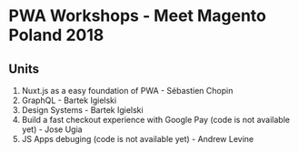 # PWA Workshops - Meet Magento Poland 2018

## Units
1. Nuxt.js as a easy foundation of PWA - Sébastien Chopin
2. GraphQL - Bartek Igielski
3. Design Systems - Bartek Igielski
4. Build a fast checkout experience with Google Pay (code is not available yet) - Jose Ugia
5. JS Apps debuging (code is not available yet) - Andrew Levine
